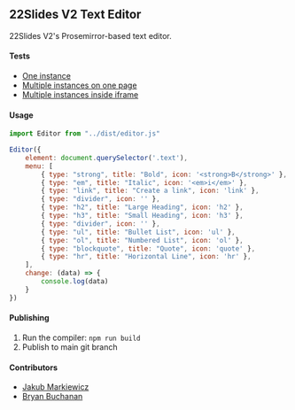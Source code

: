 ## 22Slides V2 Text Editor

22Slides V2's Prosemirror-based text editor.

#### Tests

- [One instance](https://22slides.github.io/v2-texteditor/test/index.html)
- [Multiple instances on one page](https://22slides.github.io/v2-texteditor/test/multiple.html)
- [Multiple instances inside iframe](https://22slides.github.io/v2-texteditor/test/frame.html)

#### Usage

```js
import Editor from "../dist/editor.js"

Editor({
    element: document.querySelector('.text'),
    menu: [
        { type: "strong", title: "Bold", icon: '<strong>B</strong>' },
        { type: "em", title: "Italic", icon: '<em>i</em>' },
        { type: "link", title: "Create a link", icon: 'link' },
        { type: "divider", icon: '' },
        { type: "h2", title: "Large Heading", icon: 'h2' },
        { type: "h3", title: "Small Heading", icon: 'h3' },
        { type: "divider", icon: '' },
        { type: "ul", title: "Bullet List", icon: 'ul' },
        { type: "ol", title: "Numbered List", icon: 'ol' },
        { type: "blockquote", title: "Quote", icon: 'quote' },
        { type: "hr", title: "Horizontal Line", icon: 'hr' },
    ],
    change: (data) => {
        console.log(data)
    }
})
```

#### Publishing

1. Run the compiler: `npm run build`
2. Publish to main git branch

#### Contributors

- [Jakub Markiewicz](https://github.com/JakubMarkiewicz)
- [Bryan Buchanan](https://github.com/bryanbuchanan)
